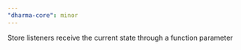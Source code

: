 ```yaml
---
"dharma-core": minor
---
```


Store listeners receive the current state through a function parameter
